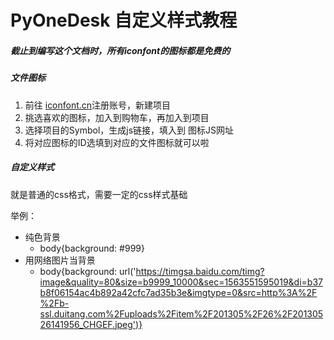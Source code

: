# PyOneDesk 自定义样式教程

##### 截止到编写这个文档时，所有iconfont的图标都是免费的

##### 文件图标
1. 前往 [iconfont.cn](https://www.iconfont.cn/)注册账号，新建项目
2. 挑选喜欢的图标，加入到购物车，再加入到项目
3. 选择项目的Symbol，生成js链接，填入到 图标JS网址
4. 将对应图标的ID选填到对应的文件图标就可以啦

##### 自定义样式

就是普通的css格式，需要一定的css样式基础

举例：
- 纯色背景
    - body{background: #999}
- 用网络图片当背景
    - body{background: url('https://timgsa.baidu.com/timg?image&quality=80&size=b9999_10000&sec=1563551595019&di=b37b8f06154ac4b892a42cfc7ad35b3e&imgtype=0&src=http%3A%2F%2Fb-ssl.duitang.com%2Fuploads%2Fitem%2F201305%2F26%2F20130526141956_CHGEF.jpeg')} 